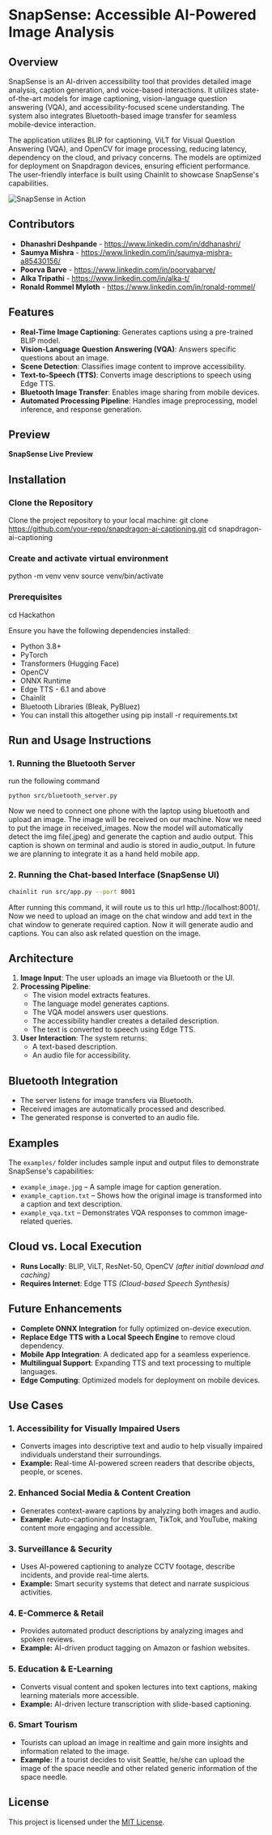 # SnapSense: Accessible AI-Powered Image Analysis

## Overview
SnapSense is an AI-driven accessibility tool that provides detailed image analysis, caption generation, and voice-based interactions. It utilizes state-of-the-art models for image captioning, vision-language question answering (VQA), and accessibility-focused scene understanding. The system also integrates Bluetooth-based image transfer for seamless mobile-device interaction.

The application utilizes BLIP for captioning, ViLT for Visual Question Answering (VQA), and OpenCV for image processing, reducing latency, dependency on the cloud, and privacy concerns. The models are optimized for deployment on Snapdragon devices, ensuring efficient performance. The user-friendly interface is built using Chainlit to showcase SnapSense's capabilities.

![SnapSense in Action](assets/snapsense_demo.gif)

## Contributors
- **Dhanashri Deshpande** - https://www.linkedin.com/in/ddhanashri/
- **Saumya Mishra** - https://www.linkedin.com/in/saumya-mishra-a85430156/
- **Poorva Barve** - https://www.linkedin.com/in/poorvabarve/
- **Alka Tripathi** - https://www.linkedin.com/in/alka-t/
- **Ronald Rommel Myloth** - https://www.linkedin.com/in/ronald-rommel/
  
## Features
- **Real-Time Image Captioning**: Generates captions using a pre-trained BLIP model.
- **Vision-Language Question Answering (VQA)**: Answers specific questions about an image.
- **Scene Detection**: Classifies image content to improve accessibility.
- **Text-to-Speech (TTS)**: Converts image descriptions to speech using Edge TTS.
- **Bluetooth Image Transfer**: Enables image sharing from mobile devices.
- **Automated Processing Pipeline**: Handles image preprocessing, model inference, and response generation.

## Preview
**SnapSense Live Preview**

## Installation

### Clone the Repository
Clone the project repository to your local machine:
git clone https://github.com/your-repo/snapdragon-ai-captioning.git
cd snapdragon-ai-captioning

### Create and activate virtual environment
python -m venv venv
source venv/bin/activate

### Prerequisites
cd Hackathon

Ensure you have the following dependencies installed:
- Python 3.8+
- PyTorch
- Transformers (Hugging Face)
- OpenCV
- ONNX Runtime
- Edge TTS - 6.1 and above
- Chainlit
- Bluetooth Libraries (Bleak, PyBluez)
- You can install this altogether using pip install -r requirements.txt

## Run and Usage Instructions

### 1. Running the Bluetooth Server

run the following command
```
python src/bluetooth_server.py
```
Now we need to connect one phone with the laptop using bluetooth and upload an image. The image will be received on our machine. Now we need to put the image in received_images. Now the model will automatically detect the img file(.jpeg) and generate the caption and audio output. This caption is shown on terminal and audio is stored in audio_output. In future we are planning to integrate it as a hand held mobile app.


### 2. Running the Chat-based Interface (SnapSense UI)
```bash
chainlit run src/app.py --port 8001
```
After running this command, it will route us to this url http://localhost:8001/. Now we need to upload an image on the chat window and add text in the chat window to generate required caption. Now it will generate audio and captions. You can also ask related question on the image.

## Architecture
1. **Image Input**: The user uploads an image via Bluetooth or the UI.
2. **Processing Pipeline**:
   - The vision model extracts features.
   - The language model generates captions.
   - The VQA model answers user questions.
   - The accessibility handler creates a detailed description.
   - The text is converted to speech using Edge TTS.
3. **User Interaction**: The system returns:
   - A text-based description.
   - An audio file for accessibility.

## Bluetooth Integration
- The server listens for image transfers via Bluetooth.
- Received images are automatically processed and described.
- The generated response is converted to an audio file.

## Examples
The `examples/` folder includes sample input and output files to demonstrate SnapSense's capabilities:
- `example_image.jpg` – A sample image for caption generation.
- `example_caption.txt` – Shows how the original image is transformed into a caption and text description.
- `example_vqa.txt` – Demonstrates VQA responses to common image-related queries.


## Cloud vs. Local Execution
- **Runs Locally**: BLIP, ViLT, ResNet-50, OpenCV *(after initial download and caching)*
- **Requires Internet**: Edge TTS *(Cloud-based Speech Synthesis)*

## Future Enhancements
- **Complete ONNX Integration** for fully optimized on-device execution.
- **Replace Edge TTS with a Local Speech Engine** to remove cloud dependency.
- **Mobile App Integration**: A dedicated app for a seamless experience.
- **Multilingual Support**: Expanding TTS and text processing to multiple languages.
- **Edge Computing**: Optimized models for deployment on mobile devices.

## Use Cases
### 1. Accessibility for Visually Impaired Users
- Converts images into descriptive text and audio to help visually impaired individuals understand their surroundings.
- **Example:** Real-time AI-powered screen readers that describe objects, people, or scenes.

### 2. Enhanced Social Media & Content Creation
- Generates context-aware captions by analyzing both images and audio.
- **Example:** Auto-captioning for Instagram, TikTok, and YouTube, making content more engaging and accessible.

### 3. Surveillance & Security
- Uses AI-powered captioning to analyze CCTV footage, describe incidents, and provide real-time alerts.
- **Example:** Smart security systems that detect and narrate suspicious activities.

### 4. E-Commerce & Retail
- Provides automated product descriptions by analyzing images and spoken reviews.
- **Example:** AI-driven product tagging on Amazon or fashion websites.

### 5. Education & E-Learning
- Converts visual content and spoken lectures into text captions, making learning materials more accessible.
- **Example:** AI-driven lecture transcription with slide-based captioning.

### 6. Smart Tourism
- Tourists can upload an image in realtime and gain more insights and information related to the image. 
- **Example:** If a tourist decides to visit Seattle, he/she can upload the image of the space needle and other related generic information of the space needle. 

## License
This project is licensed under the [MIT License](../LICENSE).

